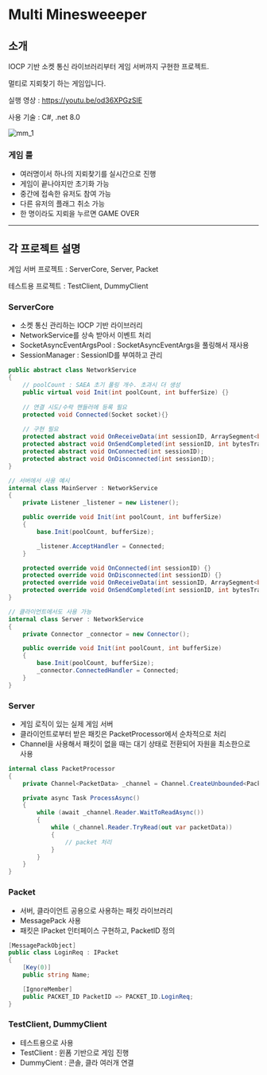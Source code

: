 # Multi Minesweeeper


## 소개

IOCP 기반 소켓 통신 라이브러리부터 게임 서버까지 구현한 프로젝트.

멀티로 지뢰찾기 하는 게임입니다.

실행 영상 : <https://youtu.be/od36XPGzSlE>

사용 기술 : C#, .net 8.0

![mm_1](https://github.com/user-attachments/assets/ea41c527-5acc-46cb-9434-992c32bc4ee6)

### 게임 룰
- 여러명이서 하나의 지뢰찾기를 실시간으로 진행
- 게임이 끝나야지만 초기화 가능
- 중간에 접속한 유저도 참여 가능
- 다른 유저의 플래그 취소 가능
- 한 명이라도 지뢰을 누르면 GAME OVER

---
## 각 프로젝트 설명

게임 서버 프로젝트 : ServerCore, Server, Packet

테스트용 프로젝트 : TestClient, DummyClient

### ServerCore
- 소켓 통신 관리하는 IOCP 기반 라이브러리
- NetworkService를 상속 받아서 이벤트 처리
- SocketAsyncEventArgsPool : SocketAsyncEventArgs을 풀링해서 재사용
- SessionManager : SessionID를 부여하고 관리
```cs
public abstract class NetworkService
{
	// poolCount : SAEA 초기 풀링 개수. 초과시 더 생성
	public virtual void Init(int poolCount, int bufferSize) {}
	
	// 연결 시도/수락 핸들러에 등록 필요
	protected void Connected(Socket socket){}
	
	// 구현 필요
	protected abstract void OnReceiveData(int sessionID, ArraySegment<byte> data);
	protected abstract void OnSendCompleted(int sessionID, int bytesTransferred, IList<ArraySegment<byte>> bufferList);
	protected abstract void OnConnected(int sessionID);
	protected abstract void OnDisconnected(int sessionID);
}
```
```cs
// 서버에서 사용 예시
internal class MainServer : NetworkService
{
	private Listener _listener = new Listener();

	public override void Init(int poolCount, int bufferSize)
	{
		base.Init(poolCount, bufferSize);

		_listener.AcceptHandler = Connected;
	}

	protected override void OnConnected(int sessionID) {}
	protected override void OnDisconnected(int sessionID) {}
	protected override void OnReceiveData(int sessionID, ArraySegment<byte> data) {}
	protected override void OnSendCompleted(int sessionID, int bytesTransferred, IList<ArraySegment<byte>> bufferList) {}
}
```
```cs
// 클라이언트에서도 사용 가능
internal class Server : NetworkService
{
	private Connector _connector = new Connector();

	public override void Init(int poolCount, int bufferSize)
	{
		base.Init(poolCount, bufferSize);
		_connector.ConnectedHandler = Connected;
	}
}
```

### Server
- 게임 로직이 있는 실제 게임 서버
- 클라이언트로부터 받은 패킷은 PacketProcessor에서 순차적으로 처리
- Channel을 사용해서 패킷이 없을 때는 대기 상태로 전환되어 자원을 최소한으로 사용
```cs
internal class PacketProcessor
{
	private Channel<PacketData> _channel = Channel.CreateUnbounded<PacketData>();

	private async Task ProcessAsync()
	{
		while (await _channel.Reader.WaitToReadAsync())
		{
			while (_channel.Reader.TryRead(out var packetData))
			{
				// packet 처리
			}
		}
	}
}
```


### Packet
- 서버, 클라이언트 공용으로 사용하는 패킷 라이브러리
- MessagePack 사용
- 패킷은 IPacket 인터페이스 구현하고, PacketID 정의
```cs
[MessagePackObject]
public class LoginReq : IPacket
{
	[Key(0)]
	public string Name;

	[IgnoreMember]
	public PACKET_ID PacketID => PACKET_ID.LoginReq;
}
```

### TestClient, DummyClient
- 테스트용으로 사용
- TestClient : 윈폼 기반으로 게임 진행
- DummyCient : 콘솔, 클라 여러개 연결

